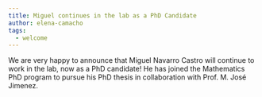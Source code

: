 ```yaml
---
title: Miguel continues in the lab as a PhD Candidate
author: elena-camacho
tags:
  - welcome
---
```


We are very happy to announce that Miguel Navarro Castro will continue to work in the lab, now as a PhD candidate! He has joined the Mathematics PhD program to pursue his PhD thesis in collaboration with Prof. M. José Jimenez.


